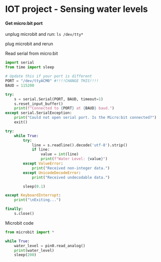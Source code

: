 # IOT project - Sensing water levels



#### Get micro:bit port
unplug microbit and run:
```ls /dev/tty*```

plug microbit and rerun

Read serial from micro:bit
```python
import serial
from time import sleep

# Update this if your port is different
PORT = "/dev/ttyACM0" #!!!!CHANGE THIS!!!!
BAUD = 115200

try:
    s = serial.Serial(PORT, BAUD, timeout=1)
    s.reset_input_buffer()
    print(f"Connected to {PORT} at {BAUD} baud.")
except serial.SerialException:
    print("Could not open serial port. Is the Micro:bit connected?")
    exit()

try:
    while True:
        try:
            line = s.readline().decode('utf-8').strip()
            if line:
                value = int(line)
                print(f"Water Level: {value}")
        except ValueError:
            print("Received non-integer data.")
        except UnicodeDecodeError:
            print("Received undecodable data.")

        sleep(0.1)

except KeyboardInterrupt:
    print("\nExiting...")

finally:
    s.close()

```
Microbit code
```python
from microbit import *

while True:
    water_level = pin0.read_analog()
    print(water_level)
    sleep(200)

```
